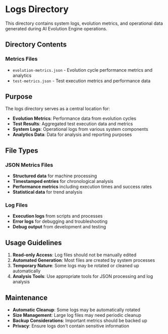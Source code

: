 <!--
@file logs/README.md
@description Directory index for system logs and metrics
@author IT-Journey Team <team@it-journey.org>
@created 2025-07-12
@lastModified 2025-07-12
@version 1.0.0

@relatedIssues 
  - #documentation-cleanup: Organize repository documentation structure

@relatedEvolutions
  - v1.0.0: Initial creation during documentation cleanup

@dependencies
  - JSON processing tools for metrics analysis

@changelog
  - 2025-07-12: Initial creation during repository cleanup - ITJ

@usage Contains system logs and evolution metrics
@notes Files in this directory are typically auto-generated
-->

# Logs Directory

This directory contains system logs, evolution metrics, and operational data generated during AI Evolution Engine operations.

## Directory Contents

### Metrics Files
- `evolution-metrics.json` - Evolution cycle performance metrics and analytics
- `test-metrics.json` - Test execution metrics and performance data

## Purpose

The logs directory serves as a central location for:
- **Evolution Metrics**: Performance data from evolution cycles
- **Test Results**: Aggregated test execution data and metrics
- **System Logs**: Operational logs from various system components
- **Analytics Data**: Data for analysis and reporting purposes

## File Types

### JSON Metrics Files
- **Structured data** for machine processing
- **Timestamped entries** for chronological analysis
- **Performance metrics** including execution times and success rates
- **Statistical data** for trend analysis

### Log Files
- **Execution logs** from scripts and processes
- **Error logs** for debugging and troubleshooting
- **Debug output** from development and testing

## Usage Guidelines

1. **Read-only Access**: Log files should not be manually edited
2. **Automated Generation**: Most files are created by system processes
3. **Temporary Nature**: Some logs may be rotated or cleaned up automatically
4. **Analysis Tools**: Use appropriate tools for JSON processing and log analysis

## Maintenance

- **Automatic Cleanup**: Some logs may be automatically rotated
- **Size Management**: Large log files may need periodic cleanup
- **Backup Considerations**: Important metrics should be backed up
- **Privacy**: Ensure logs don't contain sensitive information